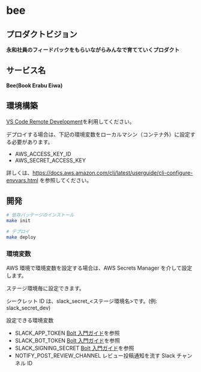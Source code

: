 # bee

## プロダクトビジョン

**永和社員のフィードバックをもらいながらみんなで育てていくプロダクト**

## サービス名

**Bee(Book Erabu Eiwa)**

## 環境構築

[VS Code Remote Development](https://code.visualstudio.com/docs/remote/remote-overview)を利用してください。

デプロイする場合は、下記の環境変数をローカルマシン（コンテナ外）に設定する必要があります。

- AWS_ACCESS_KEY_ID
- AWS_SECRET_ACCESS_KEY

詳しくは、https://docs.aws.amazon.com/cli/latest/userguide/cli-configure-envvars.html を参照してください。

## 開発

```bash
# 依存パッケージのインストール
make init

# デプロイ
make deploy
```

### 環境変数

AWS 環境で環境変数を設定する場合は、AWS Secrets Manager を介して設定します。

ステージ環境毎に設定できます。

シークレット ID は、slack_secret\_<ステージ環境名>です。(例: slack_secret_dev)

設定できる環境変数

- SLACK_APP_TOKEN [Bolt 入門ガイド](https://slack.dev/bolt-python/ja-jp/tutorial/getting-started-http)を参照
- SLACK_BOT_TOKEN [Bolt 入門ガイド](https://slack.dev/bolt-python/ja-jp/tutorial/getting-started-http)を参照
- SLACK_SIGNING_SECRET [Bolt 入門ガイド](https://slack.dev/bolt-python/ja-jp/tutorial/getting-started-http)を参照
- NOTIFY_POST_REVIEW_CHANNEL レビュー投稿通知を流す Slack チャンネル ID
